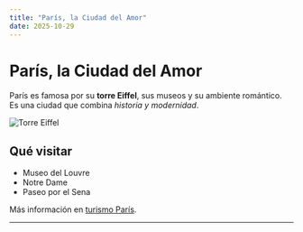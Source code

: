 ```yaml
---
title: "París, la Ciudad del Amor"
date: 2025-10-29
---
```


# París, la Ciudad del Amor

París es famosa por su **torre Eiffel**, sus museos y su ambiente romántico.  
Es una ciudad que combina *historia y modernidad*.

![Torre Eiffel](https://unsplash.com/photos/UNd3lRKhwSw)

## Qué visitar

- Museo del Louvre  
- Notre Dame  
- Paseo por el Sena  

Más información en [turismo París](https://www.parisinfo.com).

---
